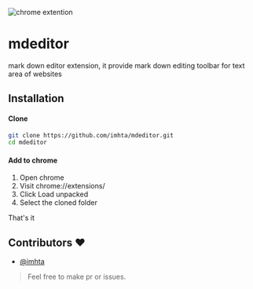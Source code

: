 ![chrome extention](https://img.shields.io/badge/supported-chrome-blue)
# mdeditor
 mark down editor extension, it provide mark down editing toolbar for text area of websites

## Installation

#### Clone

```bash
git clone https://github.com/imhta/mdeditor.git
cd mdeditor
```
#### Add to chrome

1. Open chrome
2. Visit chrome://extensions/
3. Click Load unpacked
4. Select the cloned folder

That's it

## Contributors ❤️
- [@imhta](https://github.com/imhta)


> Feel free to make pr or issues.